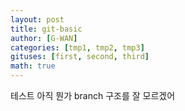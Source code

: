 ```yaml
---
layout: post
title: git-basic
author: [G-WAN]
categories: [tmp1, tmp2, tmp3]
gituses: [first, second, third]
math: true
---
```


테스트
아직 뭔가 branch 구조를 잘 모르겠어
